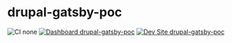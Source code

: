 # drupal-gatsby-poc

![CI none](https://img.shields.io/badge/ci-none-orange.svg)
[![Dashboard drupal-gatsby-poc](https://img.shields.io/badge/dashboard-drupal_gatsby_poc-yellow.svg)](https://dashboard.pantheon.io/sites/45e9c64e-ab92-4a5e-8fa8-e0d2aaaa09fc#dev/code)
[![Dev Site drupal-gatsby-poc](https://img.shields.io/badge/site-drupal_gatsby_poc-blue.svg)](http://dev-drupal-gatsby-poc.pantheonsite.io/)